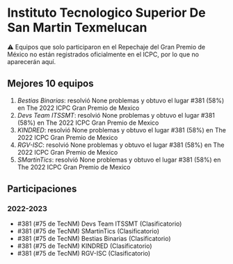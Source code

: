 # Instituto Tecnologico Superior De San Martin Texmelucan

:warning: Equipos que solo participaron en el Repechaje del Gran Premio de México no están registrados oficialmente en el ICPC, por lo que no aparecerán aquí.

## Mejores 10 equipos

1. _Bestias Binarias_: resolvió None problemas y obtuvo el lugar #381 (58%) en The 2022 ICPC Gran Premio de Mexico
1. _Devs Team ITSSMT_: resolvió None problemas y obtuvo el lugar #381 (58%) en The 2022 ICPC Gran Premio de Mexico
1. _KINDRED_: resolvió None problemas y obtuvo el lugar #381 (58%) en The 2022 ICPC Gran Premio de Mexico
1. _RGV-ISC_: resolvió None problemas y obtuvo el lugar #381 (58%) en The 2022 ICPC Gran Premio de Mexico
1. _SMartinTics_: resolvió None problemas y obtuvo el lugar #381 (58%) en The 2022 ICPC Gran Premio de Mexico

## Participaciones

### 2022-2023

- #381 (#75 de TecNM) Devs Team ITSSMT (Clasificatorio)
- #381 (#75 de TecNM) SMartinTics (Clasificatorio)
- #381 (#75 de TecNM) Bestias Binarias (Clasificatorio)
- #381 (#75 de TecNM) KINDRED (Clasificatorio)
- #381 (#75 de TecNM) RGV-ISC (Clasificatorio)




